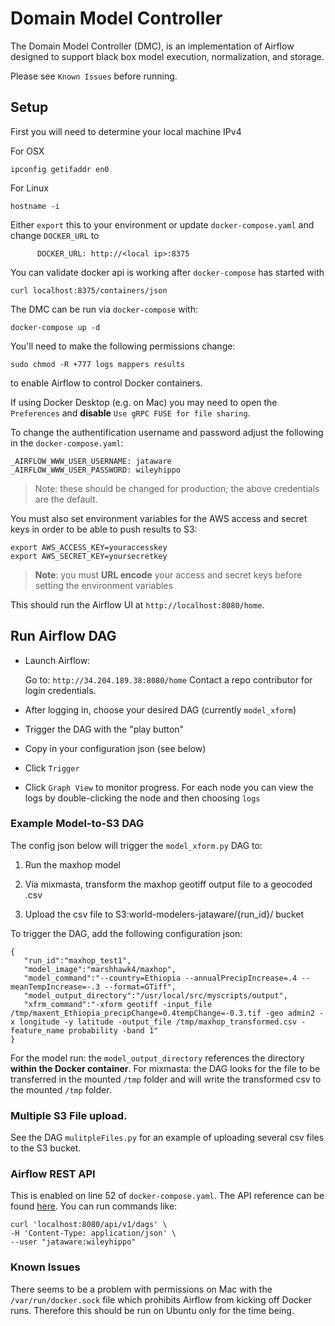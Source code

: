 # Domain Model Controller

The Domain Model Controller (DMC), is an implementation of Airflow designed to support black box model execution, normalization, and storage.

Please see `Known Issues` before running.

## Setup

First you will need to determine your local machine IPv4

For OSX
```
ipconfig getifaddr en0
```
For Linux
```
hostname -i
```

Either `export` this to your environment or update `docker-compose.yaml` and change `DOCKER_URL` to
```
      DOCKER_URL: http://<local ip>:8375
```

You can validate docker api is working after `docker-compose` has started with
```
curl localhost:8375/containers/json
```

The DMC can be run via `docker-compose` with:

```
docker-compose up -d
```

You'll need to make the following permissions change:

```
sudo chmod -R +777 logs mappers results
```

to enable Airflow to control Docker containers.

If using Docker Desktop (e.g. on Mac) you may need to open the `Preferences` and **disable** `Use gRPC FUSE for file sharing`.

To change the authentification username and password adjust the following in the `docker-compose.yaml`:

```
_AIRFLOW_WWW_USER_USERNAME: jataware
_AIRFLOW_WWW_USER_PASSWORD: wileyhippo
```

> Note: these should be changed for production; the above credentials are the default.

You must also set environment variables for the AWS access and secret keys in order to be able to push results to S3:

```
export AWS_ACCESS_KEY=youraccesskey
export AWS_SECRET_KEY=yoursecretkey
```

> **Note**: you must **URL encode** your access and secret keys before setting the environment variables

This should run the Airflow UI at `http://localhost:8080/home`.

## Run Airflow DAG

- Launch Airflow:

  Go to: `http://34.204.189.38:8080/home`
  Contact a repo contributor for login credentials.

- After logging in, choose your desired DAG (currently `model_xform`)
- Trigger the DAG with the "play button"
- Copy in your configuration json (see below)
- Click `Trigger`
- Click `Graph View` to monitor progress. For each node you can view the logs by double-clicking the node and then choosing `logs`

### Example Model-to-S3 DAG

The config json below will trigger the `model_xform.py` DAG to:

1. Run the maxhop model

2. Via mixmasta, transform the maxhop geotiff output file to a geocoded .csv

3. Upload the csv file to S3:world-modelers-jataware/{run_id}/ bucket

To trigger the DAG, add the following configuration json:

```
{
   "run_id":"maxhop_test1",
   "model_image":"marshhawk4/maxhop",
   "model_command":"--country=Ethiopia --annualPrecipIncrease=.4 --meanTempIncrease=-.3 --format=GTiff",
   "model_output_directory":"/usr/local/src/myscripts/output",
   "xfrm_command":"-xform geotiff -input_file /tmp/maxent_Ethiopia_precipChange=0.4tempChange=-0.3.tif -geo admin2 -x longitude -y latitude -output_file /tmp/maxhop_transformed.csv -feature_name probability -band 1"
}
```

For the model run: the `model_output_directory` references the directory **within the Docker container**.
For mixmasta: the DAG looks for the file to be transferred in the mounted `/tmp` folder and will write the transformed csv to the mounted `/tmp` folder.

### Multiple S3 File upload.

See the DAG `mulitpleFiles.py` for an example of uploading several csv files to the S3 bucket.


### Airflow REST API

This is enabled on line 52 of `docker-compose.yaml`. The API reference can be found [here](http://apache-airflow-docs.s3-website.eu-central-1.amazonaws.com/docs/apache-airflow/latest/stable-rest-api-ref.html#operation/get_config). You can run commands like:


```
curl 'localhost:8080/api/v1/dags' \
-H 'Content-Type: application/json' \
--user "jataware:wileyhippo"
```


### Known Issues

There seems to be a problem with permissions on Mac with the `/var/run/docker.sock` file which prohibits Airflow from kicking off Docker runs. Therefore this should be run on Ubuntu only for the time being.

